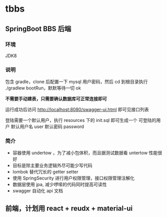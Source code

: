 # tbbs
## SpringBoot BBS 后端
### 环境
JDK8

### 说明
包含 gradle，clone 后配置一下 mysql 用户密码，然后 cd 到根目录执行 ./gradlew bootRun，默默等待一切 ok

**不需要手动建表，只需要确认数据库可正常连接即可**

运行成功后访问 [http://localhost:8080/swagger-ui.html](http://localhost:8080/swagger-ui.html) 即可见接口列表

登陆需要一个默认用户，执行 resources 下的 init.sql 即可生成一个 可登陆的用户
默认用户名 user 默认密码 password

### 简介
- 容器使用 undertow ，为了减小包体积，而且据测试数据看 untertow 性能很好
- 目标是除主要业务逻辑外尽可能少写代码
- lombok 替代冗长的 getter setter
- 使用 SpringSecurity 进行用户权限管理，接口权限管理注解化
- 数据层使用 jpa, 减少啰嗦的代码同时提高可读性
- swagger 自动化 api 文档

## 前端，计划用 react + reudx + material-ui 
